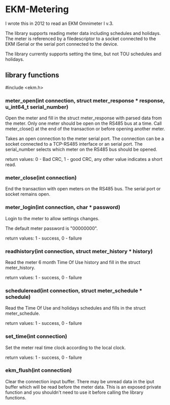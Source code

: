 # EKM-Metering

I wrote this in 2012 to read an EKM Omnimeter I v.3.

The library supports reading meter data including schedules and holidays.  The meter is referenced by a filedescriptor to a socket connected to the EKM iSerial or the serial port connected to the device.

The library currently supports setting the time, but not TOU schedules and holidays.

## library functions

#include <ekm.h>

### meter_open(int connection, struct meter_response * response, u_int64_t serial_number)
Open the meter and fill in the struct meter_response with parsed data from the meter.  Only one meter should be open on the RS485 bus at a time.  Call meter_close() at the end of the transaction or before opening another meter.

Takes an open connection to the meter serial port.  The connection can be a socket connected to a TCP-RS485 interface or an serial port. The serial_number selects which meter on the RS485 bus should be opened.

return values: 0 - Bad CRC, 1 - good CRC, any other value indicates a short read.

### meter_close(int connection)
End the transaction with open meters on the RS485 bus.  The serial port or socket remains open.

### meter_login(int connection, char * password)
Login to the meter to allow settings changes.

The default meter password is "00000000".

return values: 1 - success, 0 - failure

### readhistory(int connection, struct meter_history * history)
Read the meter 6 month Time Of Use history and fill in the struct meter_history.

return values: 1 - success, 0 - failure

### scheduleread(int connection, struct meter_schedule * schedule)
Read the Time Of Use and holidays schedules and fills in the struct meter_schedule.

return values: 1 - success, 0 - failure

### set_time(int connection)
Set the meter real time clock according to the local clock.

return values: 1 - success, 0 - failure

### ekm_flush(int connection)
Clear the connection input buffer.  There may be unread data in the iput buffer which will be read before the meter data.  This is an exposed private function and you shouldn't need to use it before calling the library functions. 
